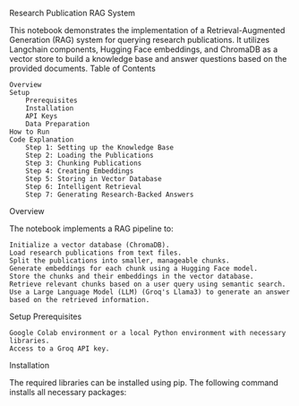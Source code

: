 Research Publication RAG System

This notebook demonstrates the implementation of a Retrieval-Augmented Generation (RAG) system for querying research publications. It utilizes Langchain components, Hugging Face embeddings, and ChromaDB as a vector store to build a knowledge base and answer questions based on the provided documents.
Table of Contents

    Overview
    Setup
        Prerequisites
        Installation
        API Keys
        Data Preparation
    How to Run
    Code Explanation
        Step 1: Setting up the Knowledge Base
        Step 2: Loading the Publications
        Step 3: Chunking Publications
        Step 4: Creating Embeddings
        Step 5: Storing in Vector Database
        Step 6: Intelligent Retrieval
        Step 7: Generating Research-Backed Answers

Overview

The notebook implements a RAG pipeline to:

    Initialize a vector database (ChromaDB).
    Load research publications from text files.
    Split the publications into smaller, manageable chunks.
    Generate embeddings for each chunk using a Hugging Face model.
    Store the chunks and their embeddings in the vector database.
    Retrieve relevant chunks based on a user query using semantic search.
    Use a Large Language Model (LLM) (Groq's Llama3) to generate an answer based on the retrieved information.

Setup
Prerequisites

    Google Colab environment or a local Python environment with necessary libraries.
    Access to a Groq API key.

Installation

The required libraries can be installed using pip. The following command installs all necessary packages:

